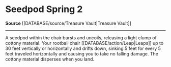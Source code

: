 ﻿---
actions: '[two-actions]'
cost: null
element: null
frequency: null
id: '1653'
name: Seedpod Spring
rarity: Common
requirement: null
rus_type_level: null
school: null
source: '[[DATABASE/source/Treasure Vault|Treasure Vault]]'
trait: null
trigger: null
type: Action

---
# Seedpod Spring <span class="action-icon">2</span>

**Source** [[DATABASE/source/Treasure Vault|Treasure Vault]]

---
A seedpod within the chair bursts and uncoils, releasing a light clump of cottony material. Your rootball chair [[DATABASE/action/Leap|Leaps]] up to 30 feet vertically or horizontally and drifts down, sinking 5 feet for every 5 feet traveled horizontally and causing you to take no falling damage. The cottony material disperses when you land.